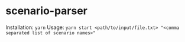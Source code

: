 # scenario-parser
Installation: `yarn`
Usage: `yarn start <path/to/input/file.txt> "<comma separated list of scenario names>"`
